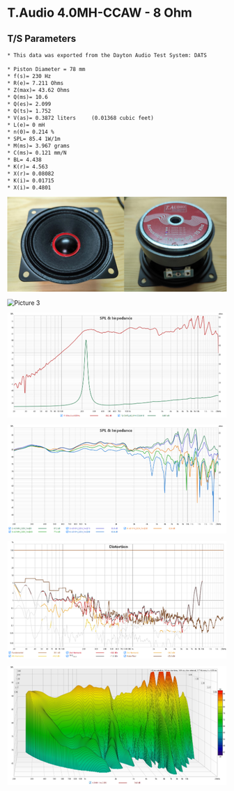 # T.Audio 4.0MH-CCAW - 8 Ohm

## T/S Parameters

```
* This data was exported from the Dayton Audio Test System: DATS
  
* Piston Diameter = 78 mm
* f(s)= 230 Hz
* R(e)= 7.211 Ohms
* Z(max)= 43.62 Ohms
* Q(ms)= 10.6
* Q(es)= 2.099
* Q(ts)= 1.752
* V(as)= 0.3872 liters     (0.01368 cubic feet)
* L(e)= 0 mH
* n(0)= 0.214 %
* SPL= 85.4 1W/1m
* M(ms)= 3.967 grams
* C(ms)= 0.121 mm/N
* BL= 4.438 
* K(r)= 4.563 
* X(r)= 0.08082 
* K(i)= 0.01715 
* X(i)= 0.4801 
```

![Picture 2](${filename}/../picture2.jpg)

![Picture 3](${filename}/../Picture3.jpg)

![FR](${filename}/../FR.png)

![Directivity](${filename}/../directivity.png)

![Distortion](${filename}/../distortion.png)

![Waterfall](${filename}/../waterfall.jpg)

